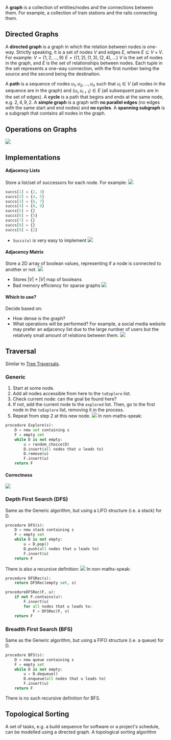 A **graph** is a collection of entities/nodes and the connections between them. For example, a collection of train stations and the rails connecting them.

## Directed Graphs
A **directed graph** is a graph in which the relation between nodes is one-way.
Strictly speaking, it is a set of nodes $V$ and edges $E$, where $E \subseteq V \times V$.
For example:
$V= \{1, 2, \dots, 9\}$
$E = \{(1, 2), (1, 3), (2, 4), \dots\}$
$V$ is the set of nodes in the graph, and $E$ is the set of relationships between nodes. Each tuple in the set represents a one-way connection, with the first number being the source and the second being the destination.

A **path** is a sequence of nodes $u_1, u_2, \dots, u_n$ such that $u_i \in V$ (all nodes in the sequence are in the graph) and $(u_i, u_{i+1}) \in E$ (all subsequent pairs are in the set of edges).
A **cycle** is a path that begins and ends at the same node, e.g. $2, 4, 9, 2$.
A **simple graph** is a graph with **no parallel edges** (no edges with the same start and end nodes) and **no cycles**.
A **spanning subgraph** is a subgraph that contains all nodes in the graph.

## Operations on Graphs
![](Pasted%20image%2020230130124616.png)

## Implementations
#### Adjacency Lists
Store a list/set of successors for each node. For example:
![](Pasted%20image%2020230130124833.png)
```python
succs[1] = {2, 3}
succs[2] = {4, 5}
succs[3] = {6, 7}
succs[4] = {8, 9}
succs[5] = {}
succs[6] = {5}
succs[7] = {}
succs[8] = {}
succs[9] = {2}

```
- `Succs(u)` is very easy to implement
![](Pasted%20image%2020230130125317.png)
#### Adjacency Matrix
Store a 2D array of boolean values, representing if a node is connected to another or not.
![](Pasted%20image%2020230130125429.png)
- Stores $|V| \times |V|$ map of booleans
- Bad memory efficiency for sparse graphs
![](Pasted%20image%2020230130125637.png)
#### Which to use?
Decide based on:
- How dense is the graph?
- What operations will be performed?
For example, a social media website may prefer an adjacency list due to the large number of users but the relatively small amount of relations between them.
![](Pasted%20image%2020230130125832.png)

## Traversal
Similar to [Tree Traversals](Search%20Tree.md#Traversal).

### Generic
1. Start at some node.
2. Add all nodes accessible from here to the `toExplore` list.
3. Check current node: can the goal be found here?
4. If not, add the current node to the `explored` list. Then, go to the first node in the `toExplore` list, removing it in the process.
5. Repeat from step 2 at this new node.
![](Pasted%20image%2020230130130908.png)
In non-maths-speak:
```python
procedure Explore(s):
	D = new set containing s
	F = empty set
	while D is not empty:
		u = random_choice(D)
		D.insert(all nodes that u leads to)
		D.remove(u)
		F.insert(u)
	return F
```
#### Correctness
![](Pasted%20image%2020230130131443.png)

### Depth First Search (DFS)
Same as the Generic algorithm, but using a LIFO structure (i.e. a stack) for D.
```python
procedure DFS(s):
	D = new stack containing s
	F = empty set
	while D is not empty:
		u = D.pop()
		D.push(all nodes that u leads to)
		F.insert(u)
	return F
```
There is also a recursive definition:
![](Pasted%20image%2020230130131920.png)
In non-maths-speak:
```python
procedure DFSRec(s):
	return DFSRec(empty set, s)

procedureDFSRec(F, u):
	if not F.contains(u):
		F.insert(u)
		for all nodes that u leads to:
			F = DFSRec(F, v)
	return F
```
### Breadth First Search (BFS)
Same as the Generic algorithm, but using a FIFO structure (i.e. a queue) for D.
```python
procedure BFS(s):
	D = new queue containing s
	F = empty set
	while D is not empty:
		u = D.dequeue()
		D.enqueue(all nodes that u leads to)
		F.insert(u)
	return F
```
There is no such recursive definition for BFS.

## Topological Sorting
A set of tasks, e.g. a build sequence for software or a project's schedule, can be modelled using a directed graph. A topological sorting algorithm  